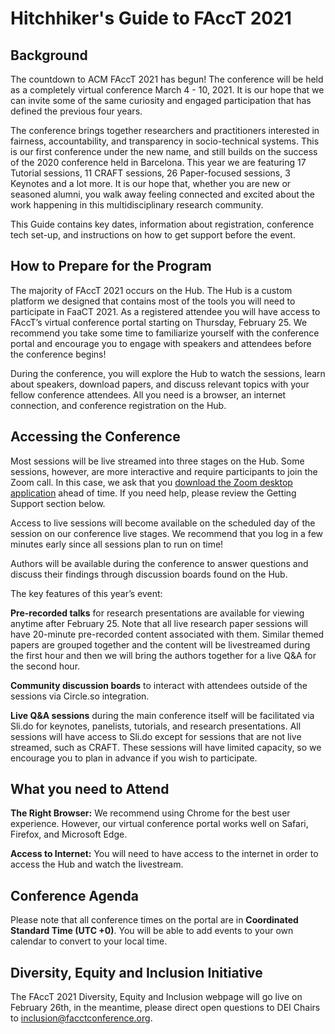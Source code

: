 # Hitchhiker's Guide to FAccT 2021

## Background

The countdown to ACM FAccT 2021 has begun! The conference will be held as a completely virtual conference March 4 - 10, 2021. It is our hope that we can invite some of the same curiosity and engaged participation that has defined the previous four years.

The conference brings together researchers and practitioners interested in fairness, accountability, and transparency in socio-technical systems. This is our first conference under the new name, and still builds on the success of the 2020 conference held in Barcelona. This year we are featuring 17 Tutorial sessions, 11 CRAFT sessions, 26 Paper-focused sessions, 3 Keynotes and a lot more. It is our hope that, whether you are new or seasoned alumni, you walk away feeling connected and excited about the work happening in this multidisciplinary research community.

This Guide contains key dates, information about registration, conference tech set-up, and instructions on how to get support before the event.

## How to Prepare for the Program 
The majority of FAccT 2021 occurs on the Hub. The Hub is a custom platform we designed that contains most of the tools you will need to participate in FaaCT 2021. As a registered attendee you will have access to FAccT’s virtual conference portal starting on Thursday, February 25. We recommend you take some time to familiarize yourself with the conference portal and encourage you to engage with speakers and attendees before the conference begins!
 
During the conference, you will explore the Hub to watch the sessions, learn about speakers, download papers, and discuss relevant topics with your fellow conference attendees. All you need is a browser, an internet connection, and conference registration on the Hub.

## Accessing the Conference
 
Most sessions will be live streamed into three stages on the Hub. Some sessions, however, are more interactive and require participants to join the Zoom call. In this case, we ask that you [download the Zoom desktop application](https://zoom.us/download) ahead of time. If you need help, please review the Getting Support section below.

Access to live sessions will become available on the scheduled day of the session on our conference live stages. We recommend that you log in a few minutes early since all sessions plan to run on time! 

Authors will be available during the conference to answer questions and discuss their findings through discussion boards found on the Hub. 

The key features of this year’s event:  

**Pre-recorded talks** for research presentations are available for viewing anytime after February 25. Note that all live research paper sessions will have 20-minute pre-recorded content associated with them. Similar themed papers are grouped together and the content will be livestreamed during the first hour and then we will bring the authors together for a live Q&A for the second hour. 
 
**Community discussion boards** to interact with attendees outside of the sessions via Circle.so integration.
 
**Live Q&A sessions** during the main conference itself will be facilitated via Sli.do for keynotes, panelists, tutorials, and research presentations. All sessions will have access to Sli.do except for sessions that are not live streamed, such as CRAFT. These sessions will have limited capacity, so we encourage you to plan in advance if you wish to participate.

## What you need to Attend

**The Right Browser:** We recommend using Chrome for the best user experience. However, our virtual conference portal works well on Safari, Firefox, and Microsoft Edge.

**Access to Internet:** You will need to have access to the internet in order to access the Hub and watch the livestream.

## Conference Agenda

Please note that all conference times on the portal are in **Coordinated Standard Time (UTC +0)**. You will be able to add events to your own calendar to convert to your local time.

## Diversity, Equity and Inclusion Initiative

The FAccT 2021 Diversity, Equity and Inclusion webpage will go live on February 26th, in the meantime, please direct open questions to DEI Chairs to inclusion@facctconference.org.
